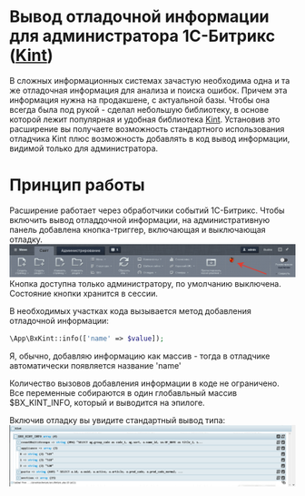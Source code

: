 # Вывод отладочной информации для администратора 1С-Битрикс ([Kint](https://github.com/kint-php/kint))

В сложных информационных системах зачастую необходима одна и та же отладочная информация для анализа и поиска ошибок.
Причем эта информация нужна на продакшене, с актуальной базы. Чтобы она всегда была под рукой - сделал небольшую библиотеку, в основе которой лежит
популярная и удобная библиотека [Kint](https://github.com/kint-php/kint). Установив это расширение вы получаете возможность стандартного использования 
отладчика Kint плюс возможность добавлять в код вывод информации, видимой только для администратора.

# Принцип работы
Расширение работает через обработчики событий 1С-Битрикс. Чтобы включить вывод отладдочной информации, на административную панель добавлена кнопка-триггер,
включающая и выключающая отладку.  
![Кнопка на панели](https://raw.githubusercontent.com/itrukhin/bxkint/master/resources/button-demo.png)
Кнопка доступна только администратору, по умолчанию выключена. Состояние кнопки хранится в сессии.

В необходимых участках кода вызывается метод добавления отладочной информации:
```php
\App\BxKint::info(['name' => $value]);
```
Я, обычно, добавляю информацию как массив - тогда в отладчике автоматически появляется название 'name'

Количество вызовов добавления информации в коде не ограничено. Все переменные собираются в один глобавльный массив $BX_KINT_INFO, который и выводится на эпилоге. 

Включив отладку вы увидите стандартный вывод типа:
![Пример отладки](https://raw.githubusercontent.com/itrukhin/bxkint/master/resources/debug-demo.png)
